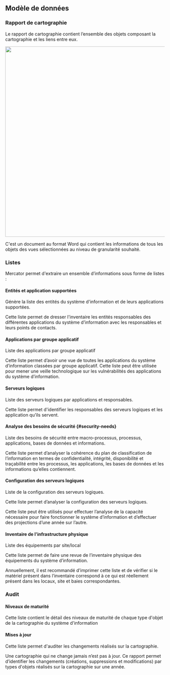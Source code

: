 ## Modèle de données

### Rapport de cartographie

Le rapport de cartographie contient l’ensemble des objets composant la cartographie et les liens entre eux. 

[<img src="/mercator/images/report.png" width="600">](/mercator/images/report.png)

C'est un document au format Word qui contient les informations de tous les objets des vues sélectionnées au niveau de granularité souhaité.

### Listes

Mercator permet d'extraire un ensemble d’informations sous forme de listes :

#### Entités et application supportées 

Génère la liste des entités du système d'information et de leurs applications supportées. 

Cette liste permet de dresser l'inventaire les entités responsables des différentes applications du système d’information avec les responsables et leurs points de contacts.

#### Applications par groupe applicatif

Liste des applications par groupe applicatif 

Cette liste permet d’avoir une vue de toutes les applications du système d’information classées par groupe applicatif. Cette liste peut être utilisée pour mener une veille technologique sur les vulnérabilités des applications du système d’information.

#### Serveurs logiques

Liste des serveurs logiques par applications et responsables.

Cette liste permet d'identifier les responsables des serveurs logiques et les application qu’ils servent.

#### Analyse des besoins de sécurité {#security-needs}

Liste des besoins de sécurité entre macro-processus, processus, applications, bases de données et informations. 

Cette liste permet d’analyser la cohérence du plan de classification de l’information en termes de confidentialité, intégrité, disponibilité et traçabilité entre les processus, les applications, les bases de données et les informations qu’elles contiennent.

#### Configuration des serveurs logiques 

Liste de la configuration des serveurs logiques.

Cette liste permet d’analyser la configuration des serveurs logiques.

Cette liste peut être utilisés pour effectuer l’analyse de la capacité nécessaire pour faire fonctionner le système d’information et d’effectuer des projections d’une année sur l’autre.

#### Inventaire de l'infrastructure physique 

Liste des équipements par site/local 

Cette liste permet de faire une revue de l’inventaire physique des équipements du système d’information.

Annuellement, il est recommandé d’imprimer cette liste et de vérifier si le matériel présent dans l’inventaire correspond à ce qui est réellement présent dans les locaux, site et baies correspondantes.

### Audit

#### Niveaux de maturité

Cette liste contient le détail des niveaux de maturité de chaque type d'objet de la cartographie du système d'information


#### Mises à jour

Cette liste permet d'auditer les changements réalisés sur la cartographie.

Une cartographie qui ne change jamais n’est pas à jour. Ce rapport permet d’identifier les changements (créations, suppressions et modifications) par types d'objets réalisés sur la cartographie sur une année.

